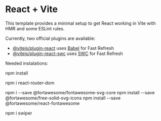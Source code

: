 # React + Vite

This template provides a minimal setup to get React working in Vite with HMR and some ESLint rules.

Currently, two official plugins are available:

- [@vitejs/plugin-react](https://github.com/vitejs/vite-plugin-react/blob/main/packages/plugin-react/README.md) uses [Babel](https://babeljs.io/) for Fast Refresh
- [@vitejs/plugin-react-swc](https://github.com/vitejs/vite-plugin-react-swc) uses [SWC](https://swc.rs/) for Fast Refresh


Needed instalations:

npm install

npm i react-router-dom

npm i --save @fortawesome/fontawesome-svg-core
npm install --save @fortawesome/free-solid-svg-icons
npm install --save @fortawesome/react-fontawesome

npm i swiper

